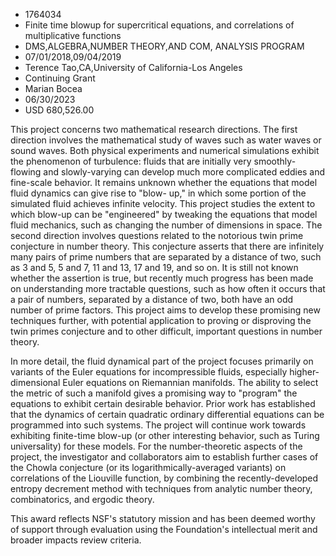 
* 1764034
* Finite time blowup for supercritical equations, and correlations of multiplicative functions
* DMS,ALGEBRA,NUMBER THEORY,AND COM, ANALYSIS PROGRAM
* 07/01/2018,09/04/2019
* Terence Tao,CA,University of California-Los Angeles
* Continuing Grant
* Marian Bocea
* 06/30/2023
* USD 680,526.00

This project concerns two mathematical research directions. The first direction
involves the mathematical study of waves such as water waves or sound waves.
Both physical experiments and numerical simulations exhibit the phenomenon of
turbulence: fluids that are initially very smoothly-flowing and slowly-varying
can develop much more complicated eddies and fine-scale behavior. It remains
unknown whether the equations that model fluid dynamics can give rise to "blow-
up," in which some portion of the simulated fluid achieves infinite velocity.
This project studies the extent to which blow-up can be "engineered" by tweaking
the equations that model fluid mechanics, such as changing the number of
dimensions in space. The second direction involves questions related to the
notorious twin prime conjecture in number theory. This conjecture asserts that
there are infinitely many pairs of prime numbers that are separated by a
distance of two, such as 3 and 5, 5 and 7, 11 and 13, 17 and 19, and so on. It
is still not known whether the assertion is true, but recently much progress has
been made on understanding more tractable questions, such as how often it occurs
that a pair of numbers, separated by a distance of two, both have an odd number
of prime factors. This project aims to develop these promising new techniques
further, with potential application to proving or disproving the twin primes
conjecture and to other difficult, important questions in number theory.

In more detail, the fluid dynamical part of the project focuses primarily on
variants of the Euler equations for incompressible fluids, especially higher-
dimensional Euler equations on Riemannian manifolds. The ability to select the
metric of such a manifold gives a promising way to "program" the equations to
exhibit certain desirable behavior. Prior work has established that the dynamics
of certain quadratic ordinary differential equations can be programmed into such
systems. The project will continue work towards exhibiting finite-time blow-up
(or other interesting behavior, such as Turing universality) for these models.
For the number-theoretic aspects of the project, the investigator and
collaborators aim to establish further cases of the Chowla conjecture (or its
logarithmically-averaged variants) on correlations of the Liouville function, by
combining the recently-developed entropy decrement method with techniques from
analytic number theory, combinatorics, and ergodic theory.

This award reflects NSF's statutory mission and has been deemed worthy of
support through evaluation using the Foundation's intellectual merit and broader
impacts review criteria.
